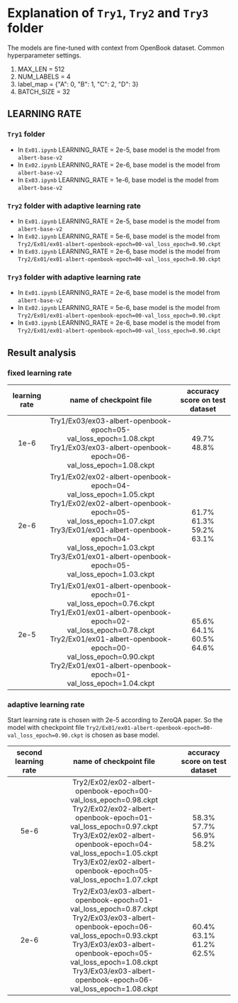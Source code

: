 # Explanation of `Try1`, `Try2` and `Try3` folder
The models are fine-tuned with context from OpenBook dataset.
Common hyperparameter settings.
1. MAX_LEN = 512
2. NUM_LABELS = 4
3. label_map = {"A": 0, "B": 1, "C": 2, "D": 3}
4. BATCH_SIZE = 32

## LEARNING RATE
### `Try1` folder
- In `Ex01.ipynb` LEARNING_RATE = 2e-5, base model is the model from `albert-base-v2`
- In `Ex02.ipynb` LEARNING_RATE = 2e-6, base model is the model from `albert-base-v2`
- In `Ex03.ipynb` LEARNING_RATE = 1e-6, base model is the model from `albert-base-v2`

### `Try2` folder with adaptive learning rate
- In `Ex01.ipynb` LEARNING_RATE = 2e-5, base model is the model from `albert-base-v2`
- In `Ex02.ipynb` LEARNING_RATE = 5e-6, base model is the model from `Try2/Ex01/ex01-albert-openbook-epoch=00-val_loss_epoch=0.90.ckpt`
- In `Ex03.ipynb` LEARNING_RATE = 2e-6, base model is the model from `Try2/Ex01/ex01-albert-openbook-epoch=00-val_loss_epoch=0.90.ckpt`

### `Try3` folder with adaptive learning rate
- In `Ex01.ipynb` LEARNING_RATE = 2e-6, base model is the model from `albert-base-v2`
- In `Ex02.ipynb` LEARNING_RATE = 5e-6, base model is the model from `Try2/Ex01/ex01-albert-openbook-epoch=00-val_loss_epoch=0.90.ckpt`
- In `Ex03.ipynb` LEARNING_RATE = 2e-6, base model is the model from `Try2/Ex01/ex01-albert-openbook-epoch=00-val_loss_epoch=0.90.ckpt`

## Result analysis
### fixed learning rate
| learning rate | name of checkpoint file | accuracy score on test dataset|
| :---:| :----:      |         :---:  |
| 1e-6 | Try1/Ex03/ex03-albert-openbook-epoch=05-val_loss_epoch=1.08.ckpt <br />  Try1/Ex03/ex03-albert-openbook-epoch=06-val_loss_epoch=1.08.ckpt  | 49.7%<br /> 48.8%|
| 2e-6 | Try1/Ex02/ex02-albert-openbook-epoch=04-val_loss_epoch=1.05.ckpt <br/> Try1/Ex02/ex02-albert-openbook-epoch=05-val_loss_epoch=1.07.ckpt <br/> Try3/Ex01/ex01-albert-openbook-epoch=04-val_loss_epoch=1.03.ckpt <br/> Try3/Ex01/ex01-albert-openbook-epoch=05-val_loss_epoch=1.03.ckpt| 61.7% <br/> 61.3% <br/> 59.2% <br/> 63.1%|
| 2e-5 | Try1/Ex01/ex01-albert-openbook-epoch=01-val_loss_epoch=0.76.ckpt <br/> Try1/Ex01/ex01-albert-openbook-epoch=02-val_loss_epoch=0.78.ckpt <br/> Try2/Ex01/ex01-albert-openbook-epoch=00-val_loss_epoch=0.90.ckpt <br/> Try2/Ex01/ex01-albert-openbook-epoch=01-val_loss_epoch=1.04.ckpt | 65.6% <br/> 64.1% <br/> 60.5% <br/> 64.6%|

### adaptive learning rate
Start learning rate is chosen with 2e-5 according to ZeroQA paper. So the model with checkpoint file `Try2/Ex01/ex01-albert-openbook-epoch=00-val_loss_epoch=0.90.ckpt` is chosen as base model.

| second learning rate | name of checkpoint file | accuracy score on test dataset|
| :---:| :----:      |         :---:  |
| 5e-6 | Try2/Ex02/ex02-albert-openbook-epoch=00-val_loss_epoch=0.98.ckpt <br/>  Try2/Ex02/ex02-albert-openbook-epoch=01-val_loss_epoch=0.97.ckpt <br/> Try3/Ex02/ex02-albert-openbook-epoch=04-val_loss_epoch=1.05.ckpt <br/> Try3/Ex02/ex02-albert-openbook-epoch=05-val_loss_epoch=1.07.ckpt | 58.3% <br/> 57.7% <br/> 56.9% <br/> 58.2%|
| 2e-6 | Try2/Ex03/ex03-albert-openbook-epoch=01-val_loss_epoch=0.87.ckpt <br/>  Try2/Ex03/ex03-albert-openbook-epoch=06-val_loss_epoch=0.93.ckpt <br/> Try3/Ex03/ex03-albert-openbook-epoch=05-val_loss_epoch=1.08.ckpt <br/> Try3/Ex03/ex03-albert-openbook-epoch=06-val_loss_epoch=1.08.ckpt | 60.4% <br/> 63.1% <br/> 61.2% <br/> 62.5%|
